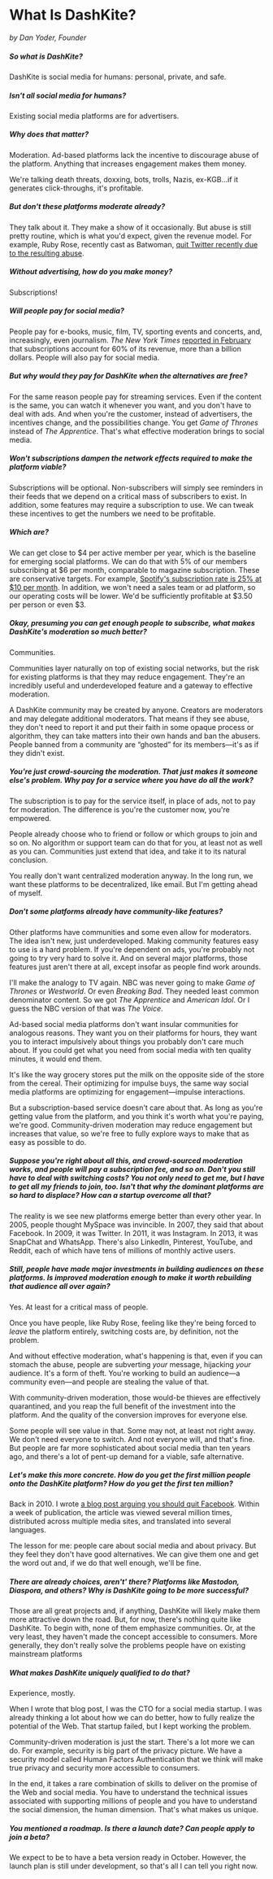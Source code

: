 
# What Is DashKite?

*by Dan Yoder, Founder*

##### So what is DashKite?

DashKite is social media for humans: personal, private, and safe.

##### Isn't all social media for humans?

Existing social media platforms are for advertisers.

##### Why does that matter?

Moderation. Ad-based platforms lack the incentive to discourage abuse of the platform. Anything that increases engagement makes them money.

We're talking death threats, doxxing, bots, trolls, Nazis, ex-KGB…if it generates click-throughs, it's profitable.

##### But don't these platforms moderate already?

They talk about it. They make a show of it occasionally. But abuse is still pretty routine, which is what you'd expect, given the revenue model. For example, Ruby Rose, recently cast as Batwoman, [quit Twitter recently due to the resulting abuse](https://www.engadget.com/2018/08/13/ruby-rose-batwoman-twitter/).

##### Without advertising, how do you make money?

Subscriptions!

##### Will people pay for social media?

People pay for e-books, music, film, TV, sporting events and concerts, and, increasingly, even journalism. *The New York Times* [reported in February](https://www.forbes.com/sites/paulfletcher/2018/02/11/new-york-times-subscription-revenue-tops-1-billion-in-2017/#3314983a581b) that subscriptions account for 60% of its revenue, more than a billion dollars. People will also pay for social media.

##### But why would they pay for DashKite when the alternatives are free?

For the same reason people pay for streaming services. Even if the content is the same, you can watch it whenever you want, and you don't have to deal with ads. And when you're the customer, instead of advertisers, the incentives change, and the possibilities change. You get _Game of Thrones_ instead of _The Apprentice_. That's what effective moderation brings to social media.

##### Won't subscriptions dampen the network effects required to make the platform viable?

Subscriptions will be optional. Non-subscribers will simply see reminders in their feeds that we depend on a critical mass of subscribers to exist. In addition, some features may require a subscription to use. We can tweak these incentives to get the numbers we need to be profitable.

##### Which are?

We can get close to \$4 per active member per year, which is the baseline for emerging social platforms. We can do that with 5% of our members subscribing at \$6 per month, comparable to magazine subscription. These are conservative targets. For example, [Spotify's subscription rate is 25% at \$10 per month](https://www.fastcompany.com/3040781/a-whopping-25-of-spotifys-60-million-active-users-are-paying-customers). In addition, we won't need a sales team or ad platform, so our operating costs will be lower. We'd be sufficiently profitable at \$3.50 per person or even \$3.

##### Okay, presuming you can get enough people to subscribe, what makes DashKite's moderation so much better?

Communities.

Communities layer naturally on top of existing social networks, but the risk for existing platforms is that they may reduce engagement. They're an incredibly useful and underdeveloped feature and a gateway to effective moderation.

A DashKite community may be created by anyone. Creators are moderators and may delegate additional moderators. That means if they see abuse, they don't need to report it and put their faith in some opaque process or algorithm, they can take matters into their own hands and ban the abusers. People banned from a community are “ghosted” for its members—it's as if they didn't exist.

##### You're just crowd-sourcing the moderation. That just makes it someone else's problem. Why pay for a service where you have do all the work?

The subscription is to pay for the service itself, in place of ads, not to pay for moderation. The difference is you're the customer now, you're empowered.

People already choose who to friend or follow or which groups to join and so on. No algorithm or support team can do that for you, at least not as well as you can. Communities just extend that idea, and take it to its natural conclusion.

You really don't want centralized moderation anyway. In the long run, we want these platforms to be decentralized, like email. But I'm getting ahead of myself.

##### Don't some platforms already have community-like features?

Other platforms have communities and some even allow for moderators. The idea isn't new, just underdeveloped. Making community features easy to use is a hard problem. If you're dependent on ads, you're probably not going to try very hard to solve it. And on several major platforms, those features just aren't there at all, except insofar as people find work arounds.

I'll make the analogy to TV again. NBC was never going to make _Game of Thrones_ or _Westworld_. Or even _Breaking Bad_. They needed least common denominator content. So we got _The Apprentice_ and _American Idol_. Or I guess the NBC version of that was _The Voice_.

Ad-based social media platforms don't want insular communities for analogous reasons. They want you on their platforms for hours, they want you to interact impulsively about things you probably don't care much about. If you could get what you need from social media with ten quality minutes, it would end them.

It's like the way grocery stores put the milk on the opposite side of the store from the cereal. Their optimizing for impulse buys, the same way social media platforms are optimizing for engagement—impulse interactions.

But a subscription-based service doesn't care about that. As long as you're getting value from the platform, and you think it's worth what you're paying, we're good. Community-driven moderation may reduce engagement but increases that value, so we're free to fully explore ways to make that as easy as possible to do.

##### Suppose you're right about all this, and crowd-sourced moderation works, and people will pay a subscription fee, and so on. Don't you still have to deal with switching costs? You not only need to get me, but I have to get all my friends to join, too. Isn't that why the dominant platforms are so hard to displace? How can a startup overcome all that?

The reality is we see new platforms emerge better than every other year. In 2005, people thought MySpace was invincible. In 2007, they said that about Facebook. In 2009, it was Twitter. In 2011, it was Instagram. In 2013, it was SnapChat and WhatsApp.  There's also LinkedIn, Pinterest, YouTube, and Reddit, each of which have tens of millions of monthly active users.

##### Still, people have made major investments in building audiences on these platforms. Is improved moderation enough to make it worth rebuilding that audience all over again?

Yes. At least for a critical mass of people.

Once you have people, like Ruby Rose, feeling like they're being forced to _leave_ the platform entirely, switching costs are, by definition, not the problem.

And without effective moderation, what's happening is that, even if you can stomach the abuse, people are subverting *your* message, hijacking *your* audience. It's a form of theft. You're working to build an audience—a community even—and people are stealing the value of that.

With community-driven moderation, those would-be thieves are effectively quarantined, and you reap the full benefit of the investment into the platform. And the quality of the conversion improves for everyone else.

Some people will see value in that. Some may not, at least not right away. We don't need everyone to switch. And not everyone will, and that's fine. But people are far more sophisticated about social media than ten years ago, and there's a lot of pent-up demand for a viable, safe alternative.

##### Let's make this more concrete. How do you get the first million people onto the DashKite platform? How do you get the first ten million?

Back in 2010. I wrote [a blog post arguing you should quit Facebook](https://www.businessinsider.com/10-reasons-to-delete-your-facebook-account-2010-5). Within a week of publication, the article was viewed several million times, distributed across multiple media sites, and translated into several languages.

The lesson for me: people care about social media and about privacy. But they feel they don't have good alternatives. We can give them one and get the word out and, if we do that well enough, we'll be fine.

##### There are already choices, aren't' there? Platforms like Mastodon, Diaspora, and others? Why is DashKite going to be more successful?

Those are all great projects and, if anything, DashKite will likely make them more attractive down the road. But, for now, there's nothing quite like DashKite. To begin with, none of them emphasize communities. Or, at the very least, they haven't made the concept accessible to consumers. More generally, they don't really solve the problems people have on existing mainstream platforms

##### What makes DashKite uniquely qualified to do that?

Experience, mostly.

When I wrote that blog post, I was the CTO for a social media startup. I was already thinking a lot about how we can do better, how to fully realize the potential of the Web. That startup failed, but I kept working the problem.

Community-driven moderation is just the start. There's a lot more we can do. For example, security is big part of the privacy picture. We have a security model called Human Factors Authentication that we think will make true privacy and security more accessible to consumers.

In the end, it takes a rare combination of skills to deliver on the promise of the Web and social media. You have to understand the technical issues associated with supporting millions of people and you have to understand the social dimension, the human dimension. That's what makes us unique.

##### You mentioned a roadmap. Is there a launch date? Can people apply to join a beta?

We expect to be to have a beta version ready in October. However, the launch plan is still under development, so that's all I can tell you right now.
